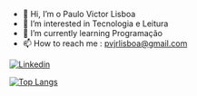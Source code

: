 - 👋 Hi, I’m  o Paulo Victor Lisboa
- 👀 I’m interested in  Tecnologia e Leitura
- 🌱 I’m currently learning  Programação
- 📫 How to reach me : pvjrlisboa@gmail.com

[![Linkedin](https://img.shields.io/badge/LinkedIn-0077B5?style=for-the-badge&logo=linkedin&logoColor=white)](link)
<!---
paulovjr/paulovjr is a ✨ special ✨ repository because its `README.md` (this file) appears on your GitHub profile.
You can click the Preview link to take a look at your changes.
--->


[![Top Langs](https://github-readme-stats.vercel.app/api/top-langs/?username=paulovjr)](https://github.com/anuraghazra/github-readme-stats)
